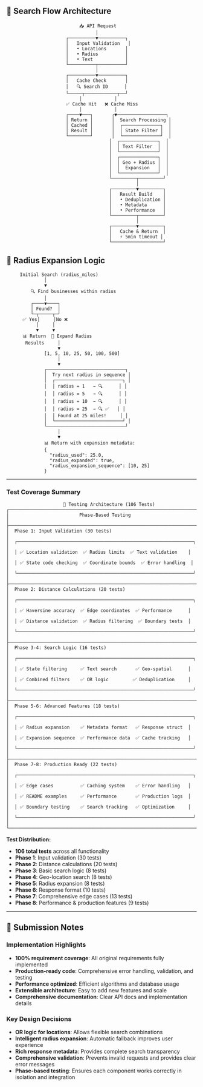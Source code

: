 ## 🔄 Search Flow Architecture

```
                           📥 API Request
                                 │
                      ┌──────────▼──────────┐
                      │   Input Validation   │
                      │   • Locations       │
                      │   • Radius          │
                      │   • Text            │
                      └──────────┬──────────┘
                                 │
                      ┌──────────▼──────────┐
                      │   Cache Check       │
                      │   🔍 Search ID      │
                      └─────┬────────────┬──┘
                           │            │
                      ✅ Cache Hit   ❌ Cache Miss
                           │            │
                      ┌────▼───┐       ┌▼──────────────────┐
                      │ Return │       │  Search Processing │
                      │ Cached │       │  ┌──────────────┐  │
                      │ Result │       │  │ State Filter │  │
                      └────────┘       │  └──────────────┘  │
                                      │  ┌──────────────┐  │
                                      │  │ Text Filter  │  │
                                      │  └──────────────┘  │
                                      │  ┌──────────────┐  │
                                      │  │ Geo + Radius │  │
                                      │  │  Expansion   │  │
                                      │  └──────────────┘  │
                                      └─────────┬─────────┘
                                                │
                                      ┌─────────▼─────────┐
                                      │   Result Build    │
                                      │   • Deduplication │
                                      │   • Metadata      │
                                      │   • Performance   │
                                      └─────────┬─────────┘
                                                │
                                      ┌─────────▼─────────┐
                                      │   Cache & Return  │
                                      │   ⚡ 5min timeout │
                                      └───────────────────┘
```

## 🎯 Radius Expansion Logic

```
     Initial Search (radius_miles)
              │
              ▼
         🔍 Find businesses within radius
              │
         ┌────▼────┐
         │ Found?  │
         └─┬─────┬─┘
      ✅ Yes│     │No ❌
           │     │
           ▼     ▼
      📊 Return  🔄 Expand Radius
       Results     │
                   ▼
              [1, 5, 10, 25, 50, 100, 500]
                   │
                   ▼
              ┌─────────────────────────────┐
              │  Try next radius in sequence │
              │  ┌─────────────────────────┐ │
              │  │ radius = 1   → 🔍      │ │
              │  │ radius = 5   → 🔍      │ │
              │  │ radius = 10  → 🔍      │ │
              │  │ radius = 25  → 🔍 ✅   │ │
              │  │ Found at 25 miles!     │ │
              │  └─────────────────────────┘ │
              └─────────────────────────────┘
                   │
                   ▼
              📊 Return with expansion metadata:
              {
                "radius_used": 25.0,
                "radius_expanded": true,
                "radius_expansion_sequence": [10, 25]
              }
```

---
### Test Coverage Summary

```
                     🧪 Testing Architecture (106 Tests)
┌─────────────────────────────────────────────────────────────────────────┐
│                          Phase-Based Testing                           │
├─────────────────────────────────────────────────────────────────────────┤
│  Phase 1: Input Validation (30 tests)                                  │
│  ┌─────────────────────────────────────────────────────────────────┐   │
│  │ ✅ Location validation  ✅ Radius limits  ✅ Text validation    │   │
│  │ ✅ State code checking  ✅ Coordinate bounds  ✅ Error handling  │   │
│  └─────────────────────────────────────────────────────────────────┘   │
├─────────────────────────────────────────────────────────────────────────┤
│  Phase 2: Distance Calculations (20 tests)                             │
│  ┌─────────────────────────────────────────────────────────────────┐   │
│  │ ✅ Haversine accuracy  ✅ Edge coordinates  ✅ Performance      │   │
│  │ ✅ Distance validation  ✅ Radius filtering  ✅ Boundary tests  │   │
│  └─────────────────────────────────────────────────────────────────┘   │
├─────────────────────────────────────────────────────────────────────────┤
│  Phase 3-4: Search Logic (16 tests)                                    │
│  ┌─────────────────────────────────────────────────────────────────┐   │
│  │ ✅ State filtering     ✅ Text search       ✅ Geo-spatial      │   │
│  │ ✅ Combined filters    ✅ OR logic         ✅ Deduplication     │   │
│  └─────────────────────────────────────────────────────────────────┘   │
├─────────────────────────────────────────────────────────────────────────┤
│  Phase 5-6: Advanced Features (18 tests)                               │
│  ┌─────────────────────────────────────────────────────────────────┐   │
│  │ ✅ Radius expansion    ✅ Metadata format   ✅ Response struct  │   │
│  │ ✅ Expansion sequence  ✅ Performance data  ✅ Cache tracking   │   │
│  └─────────────────────────────────────────────────────────────────┘   │
├─────────────────────────────────────────────────────────────────────────┤
│  Phase 7-8: Production Ready (22 tests)                                │
│  ┌─────────────────────────────────────────────────────────────────┐   │
│  │ ✅ Edge cases          ✅ Caching system    ✅ Error handling   │   │
│  │ ✅ README examples     ✅ Performance       ✅ Production logs  │   │
│  │ ✅ Boundary testing    ✅ Search tracking   ✅ Optimization     │   │
│  └─────────────────────────────────────────────────────────────────┘   │
└─────────────────────────────────────────────────────────────────────────┘
```

**Test Distribution:**
- **106 total tests** across all functionality
- **Phase 1**: Input validation (30 tests)
- **Phase 2**: Distance calculations (20 tests)  
- **Phase 3**: Basic search logic (8 tests)
- **Phase 4**: Geo-location search (8 tests)
- **Phase 5**: Radius expansion (8 tests)
- **Phase 6**: Response format (10 tests)
- **Phase 7**: Comprehensive edge cases (13 tests)
- **Phase 8**: Performance & production features (9 tests)

---
## 📝 Submission Notes

### Implementation Highlights
- **100% requirement coverage**: All original requirements fully implemented
- **Production-ready code**: Comprehensive error handling, validation, and testing
- **Performance optimized**: Efficient algorithms and database usage
- **Extensible architecture**: Easy to add new features and scale
- **Comprehensive documentation**: Clear API docs and implementation details

### Key Design Decisions
- **OR logic for locations**: Allows flexible search combinations
- **Intelligent radius expansion**: Automatic fallback improves user experience  
- **Rich response metadata**: Provides complete search transparency
- **Comprehensive validation**: Prevents invalid requests and provides clear error messages
- **Phase-based testing**: Ensures each component works correctly in isolation and integration
